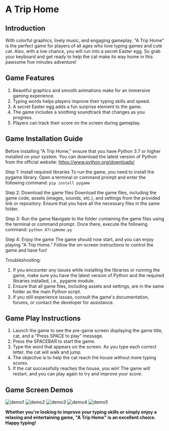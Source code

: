 # A Trip Home

## Introduction
With colorful graphics, lively music, and engaging gameplay, "A Trip Home" is the perfect game for players of all ages who love typing games and cute cat. Also, with a low chance, you will run into a secret Easter egg. So grab your keyboard and get ready to help the cat make its way home in this pawsome five minutes adventure!

## Game Features
1. Beautiful graphics and smooth animations make for an immersive gaming experience.
2. Typing words helps players improve their typing skills and speed.
3. A secret Easter egg adds a fun surprise element to the game.
4. The game includes a soothing soundtrack that changes as you progress.
5. Players can track their score on the screen during gameplay.

## Game Installation Guide
Before installing "A Trip Home," ensure that you have Python 3.7 or higher installed on your system. You can download the latest version of Python from the official website: https://www.python.org/downloads/

Step 1: Install required libraries
To run the game, you need to install the pygame library. Open a terminal or command prompt and enter the following command:
`pip install pygame`

Step 2: Download the game files
Download the game files, including the game code, assets (images, sounds, etc.), and settings from the provided link or repository. Ensure that you have all the necessary files in the same folder.

Step 3: Run the game
Navigate to the folder containing the game files using the terminal or command prompt. Once there, execute the following command:
`python ATripHome.py`

Step 4: Enjoy the game
The game should now start, and you can enjoy playing "A Trip Home." Follow the on-screen instructions to control the game and have fun!

Troubleshooting:

1. If you encounter any issues while installing the libraries or running the game, make sure you have the latest version of Python and the required libraries installed, i.e., pygame module.
2. Ensure that all game files, including assets and settings, are in the same folder as the main Python script.
3. If you still experience issues, consult the game's documentation, forums, or contact the developer for assistance.

## Game Play Instructions
1. Launch the game to see the pre-game screen displaying the game title, cat, and a "Press SPACE to play" message.
2. Press the SPACEBAR to start the game.
3. Type the word that appears on the screen. As you type each correct letter, the cat will walk and jump.
4. The objective is to help the cat reach the house without more typing scores.
5. If the cat successfully reaches the house, you win! The game will restart, and you can play again to try and improve your score.

## Game Screen Demos
![demo1](https://user-images.githubusercontent.com/125934684/232168434-d374320f-acf3-47cd-a41b-c18b303a0a62.png)
![demo2](https://user-images.githubusercontent.com/125934684/232168451-53e2a438-e297-4d67-8f40-17661a918bf9.png)
![demo3](https://user-images.githubusercontent.com/125934684/232168455-71601d0f-0971-478c-b5ed-bdce0ff10dc6.png)
![demo4](https://user-images.githubusercontent.com/125934684/232168458-0d740948-4de0-4faa-86f1-69e28a6a2ab6.png)
![demo5](https://user-images.githubusercontent.com/125934684/232168471-c31aa3e8-8486-4f1a-942d-849a3510a6d3.png)

**Whether you're looking to improve your typing skills or simply enjoy a relaxing and entertaining game, "A Trip Home" is an excellent choice. Happy typing!**

